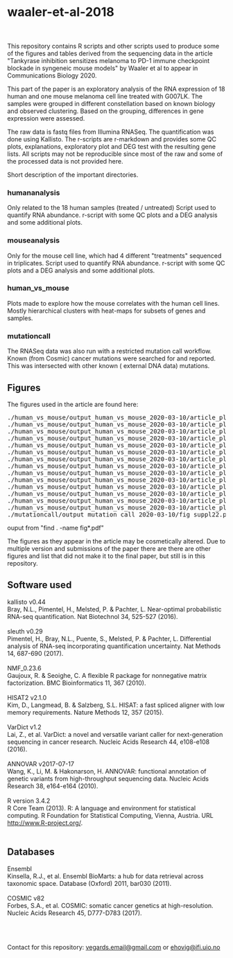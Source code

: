 # waaler-et-al-2018


<br/>
<br/>
This repository contains R scripts and other scripts used to produce some of the figures and tables derived from the sequencing data in the article "Tankyrase inhibition sensitizes melanoma to PD-1 immune checkpoint blockade in syngeneic mouse models" by Waaler et al to appear in Communications Biology 2020.

This part of the paper is an exploratory analysis of the RNA expression of 18 human and one mouse melanoma cell line treated with G007LK. The samples were grouped in different constellation based on known biology and observed clustering. Based on the grouping, differences in gene expression were assessed.

The raw data is fastq files from Illumina RNASeq. The quantification was done using Kallisto. The r-scripts are r-markdown and provides some QC plots, explanations, exploratory plot and DEG test with the resulting gene lists. All scripts may not be reproducible since most of the raw and some of the processed data is not provided here. 

Short description of the important directories.


### humananalysis
Only related to the 18 human samples (treated / untreated)
Script used to quantify RNA abundance. 
r-script with some QC plots and a DEG analysis and some additional plots.


### mouseanalysis
Only for the mouse cell line, which had 4 different "treatments" sequenced in triplicates.
Script used to quantify RNA abundance. 
r-script with some QC plots and a DEG analysis and some additional plots.


### human_vs_mouse
Plots made to explore how the mouse correlates with the human cell lines. Mostly hierarchical clusters with heat-maps for subsets of genes and samples.


### mutationcall
The RNASeq data was also run with a restricted mutation call workflow. Known (from Cosmic) cancer mutations were searched for and reported. This was intersected with other known ( external DNA data) mutations.


## Figures

The figures used in the article are found here:

<pre>
./human_vs_mouse/output_human_vs_mouse_2020-03-10/article_plots_2020-03-10/fig_6a.pdf
./human_vs_mouse/output_human_vs_mouse_2020-03-10/article_plots_2020-03-10/fig_6d.pdf
./human_vs_mouse/output_human_vs_mouse_2020-03-10/article_plots_2020-03-10/fig_suppl21a.pdf
./human_vs_mouse/output_human_vs_mouse_2020-03-10/article_plots_2020-03-10/fig_suppl21b.pdf
./human_vs_mouse/output_human_vs_mouse_2020-03-10/article_plots_2020-03-10/fig_suppl21c.pdf
./human_vs_mouse/output_human_vs_mouse_2020-03-10/article_plots_2020-03-10/fig_suppl21d.pdf
./human_vs_mouse/output_human_vs_mouse_2020-03-10/article_plots_2020-03-10/fig_suppl21e.pdf
./human_vs_mouse/output_human_vs_mouse_2020-03-10/article_plots_2020-03-10/fig_suppl21f.pdf
./human_vs_mouse/output_human_vs_mouse_2020-03-10/article_plots_2020-03-10/fig_suppl24b.pdf
./human_vs_mouse/output_human_vs_mouse_2020-03-10/article_plots_2020-03-10/fig_suppl24c.pdf
./human_vs_mouse/output_human_vs_mouse_2020-03-10/article_plots_2020-03-10/fig_suppl24d.pdf
./human_vs_mouse/output_human_vs_mouse_2020-03-10/article_plots_2020-03-10/fig_suppl24e.pdf
./human_vs_mouse/output_human_vs_mouse_2020-03-10/article_plots_2020-03-10/fig_suppl25a.pdf
./human_vs_mouse/output_human_vs_mouse_2020-03-10/article_plots_2020-03-10/fig_suppl25b.pdf
./mutationcall/output_mutation_call_2020-03-10/fig_suppl22.pdf
</pre>
ouput from "find . -name fig*.pdf"

The figures as they appear in the article may be cosmetically altered.
Due to multiple version and submissions of the paper there are there are other figures and list that did not make it to the final paper, but still is in this repository.


## Software used

kallisto v0.44<br/>
Bray, N.L., Pimentel, H., Melsted, P. & Pachter, L. Near-optimal probabilistic RNA-seq quantification. Nat Biotechnol 34, 525-527 (2016).
<br/>
<br/>
sleuth v0.29<br/>
Pimentel, H., Bray, N.L., Puente, S., Melsted, P. & Pachter, L. Differential analysis of RNA-seq incorporating quantification uncertainty. Nat Methods 14, 687-690 (2017).
<br/>
<br/>
NMF_0.23.6<br/>
Gaujoux, R. & Seoighe, C. A flexible R package for nonnegative matrix factorization. BMC Bioinformatics 11, 367 (2010).
<br/>
<br/>
HISAT2 v2.1.0<br/>
Kim, D., Langmead, B. & Salzberg, S.L. HISAT: a fast spliced aligner with low memory requirements. Nature Methods 12, 357 (2015).
<br/>
<br/>
VarDict v1.2<br/>
Lai, Z., et al. VarDict: a novel and versatile variant caller for next-generation sequencing in cancer research. Nucleic Acids Research 44, e108-e108 (2016).
<br/>
<br/>
ANNOVAR v2017-07-17<br/>
Wang, K., Li, M. & Hakonarson, H. ANNOVAR: functional annotation of genetic variants from high-throughput sequencing data. Nucleic Acids Research 38, e164-e164 (2010).
<br/>
<br/>
R version 3.4.2<br/>
R Core Team (2013). R: A language and environment for statistical
computing. R Foundation for Statistical Computing, Vienna, Austria.
URL http://www.R-project.org/.
 <br/>
<br/>
## Databases

Ensembl <br/>
Kinsella, R.J., et al. Ensembl BioMarts: a hub for data retrieval across taxonomic space. Database (Oxford) 2011, bar030 (2011).
<br/>
<br/>
COSMIC v82<br/>
Forbes, S.A., et al. COSMIC: somatic cancer genetics at high-resolution. Nucleic Acids Research 45, D777-D783 (2017).
<br/>


<br/>
<br/>

Contact for this repository: vegards.email@gmail.com or ehovig@ifi.uio.no


